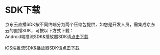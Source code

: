 # SDK下载

京东云直播SDK按不同终端分为两个压缩包提供，如您是开发人员，需集成京东云的直播SDK，可按以下方式下载：  
Android端推流SDK&播放器SDK请<a href="https://sdk-publish.oss.cn-north-1.jcloudcs.com/sdk/jdcloud_streamer_android.zip">点击下载</a><br/>  
iOS端推流SDK&播放器SDK请<a href="https://sdk-publish.oss.cn-north-1.jcloudcs.com/sdk/jdcloud_streamer_ios.zip">点击下载</a>
